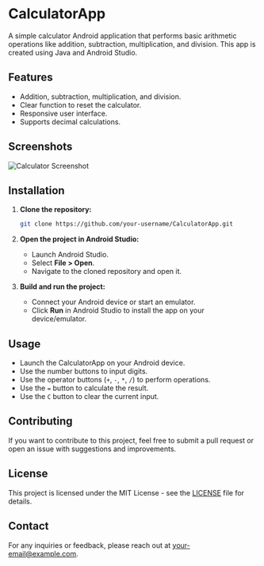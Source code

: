 # CalculatorApp

A simple calculator Android application that performs basic arithmetic operations like addition, subtraction, multiplication, and division. This app is created using Java and Android Studio.

## Features

- Addition, subtraction, multiplication, and division.
- Clear function to reset the calculator.
- Responsive user interface.
- Supports decimal calculations.

## Screenshots

![Calculator Screenshot](screenshots/calculator_screenshot.png)

## Installation

1. **Clone the repository:**

    ```bash
    git clone https://github.com/your-username/CalculatorApp.git
    ```

2. **Open the project in Android Studio:**

    - Launch Android Studio.
    - Select **File > Open**.
    - Navigate to the cloned repository and open it.

3. **Build and run the project:**

    - Connect your Android device or start an emulator.
    - Click **Run** in Android Studio to install the app on your device/emulator.

## Usage

- Launch the CalculatorApp on your Android device.
- Use the number buttons to input digits.
- Use the operator buttons (`+`, `-`, `*`, `/`) to perform operations.
- Use the `=` button to calculate the result.
- Use the `C` button to clear the current input.

## Contributing

If you want to contribute to this project, feel free to submit a pull request or open an issue with suggestions and improvements.

## License

This project is licensed under the MIT License - see the [LICENSE](LICENSE) file for details.

## Contact

For any inquiries or feedback, please reach out at [your-email@example.com](mailto:your-email@example.com).
